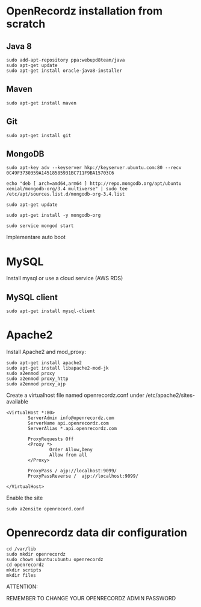 # OpenRecordz installation from scratch

## Java 8
```
sudo add-apt-repository ppa:webupd8team/java
sudo apt-get update
sudo apt-get install oracle-java8-installer
```

## Maven
```
sudo apt-get install maven
```

## Git
```
sudo apt-get install git
```

## MongoDB
```
sudo apt-key adv --keyserver hkp://keyserver.ubuntu.com:80 --recv 0C49F3730359A14518585931BC711F9BA15703C6

echo "deb [ arch=amd64,arm64 ] http://repo.mongodb.org/apt/ubuntu xenial/mongodb-org/3.4 multiverse" | sudo tee /etc/apt/sources.list.d/mongodb-org-3.4.list

sudo apt-get update

sudo apt-get install -y mongodb-org

sudo service mongod start
```

Implementare auto boot 

# MySQL

Install mysql or use a cloud service (AWS RDS)

## MySQL client

```
sudo apt-get install mysql-client
```


# Apache2 

Install Apache2 and mod_proxy:

```
sudo apt-get install apache2
sudo apt-get install libapache2-mod-jk
sudo a2enmod proxy
sudo a2enmod proxy_http
sudo a2enmod proxy_ajp

```

Create a virtualhost file named openrecordz.conf under /etc/apache2/sites-available

```
<VirtualHost *:80>
        ServerAdmin info@openrecordz.com
        ServerName api.openrecordz.com
        ServerAlias *.api.openrecordz.com

        ProxyRequests Off
        <Proxy *>
                Order Allow,Deny
                Allow from all
        </Proxy>

        ProxyPass / ajp://localhost:9099/
        ProxyPassReverse /  ajp://localhost:9099/

</VirtualHost>
```

Enable the site

```
sudo a2ensite openrecord.conf 
```



# Openrecordz data dir configuration

```
cd /var/lib
sudo mkdir openrecordz
sudo chown ubuntu:ubuntu openrecordz
cd openrecordz
mkdir scripts
mkdir files
```

ATTENTION:

REMEMBER TO CHANGE YOUR OPENRECORDZ ADMIN PASSWORD
